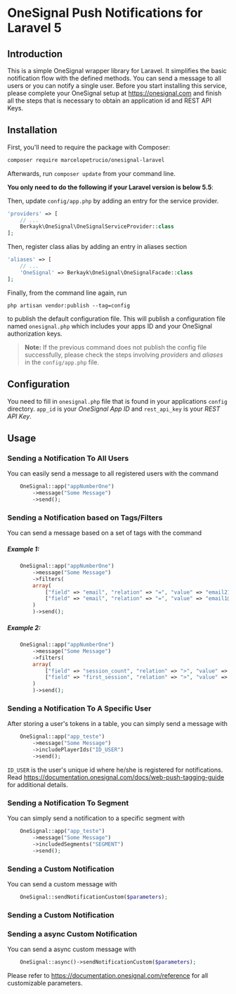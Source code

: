 #  OneSignal Push Notifications for Laravel 5

## Introduction

This is a simple OneSignal wrapper library for Laravel. It simplifies the basic
notification flow with the defined methods. You can send a message to all users
or you can notify a single user. Before you start installing this service, 
please complete your OneSignal setup at https://onesignal.com and finish all 
the steps that is necessary to obtain an application id and REST API Keys.


## Installation

First, you'll need to require the package with Composer:

```sh
composer require marcelopetrucio/onesignal-laravel
```

Afterwards, run `composer update` from your command line.

**You only need to do the following if your Laravel version is below 5.5**:

Then, update `config/app.php` by adding an entry for the service provider.

```php
'providers' => [
	// ...
	Berkayk\OneSignal\OneSignalServiceProvider::class
];
```

Then, register class alias by adding an entry in aliases section

```php
'aliases' => [
	// ...
	'OneSignal' => Berkayk\OneSignal\OneSignalFacade::class
];
```


Finally, from the command line again, run 

```
php artisan vendor:publish --tag=config
``` 

to publish the default configuration file. 
This will publish a configuration file named `onesignal.php` which includes 
your apps ID and your OneSignal authorization keys.


> **Note:** If the previous command does not publish the config file successfully, 
> please check the steps involving *providers* and *aliases* in the `config/app.php` file.


## Configuration

You need to fill in `onesignal.php` file that is found in your applications `config` directory.
`app_id` is your *OneSignal App ID* and `rest_api_key` is your *REST API Key*.

## Usage

### Sending a Notification To All Users

You can easily send a message to all registered users with the command

```php
    OneSignal::app("appNumberOne")
        ->message("Some Message")                    
        ->send();
```

### Sending a Notification based on Tags/Filters

You can send a message based on a set of tags with the command

  ##### Example 1:

```php
    OneSignal::app("appNumberOne")
        ->message("Some Message") 
        ->filters(
	    array(
	        ["field" => "email", "relation" => "=", "value" => "email21@example.com"],
	        ["field" => "email", "relation" => "=", "value" => "email1@example.com"],
	    )
        )->send();
```
    
  ##### Example 2:

```php
    OneSignal::app("appNumberOne")
        ->message("Some Message") 
        ->filters(
	    array(
	        ["field" => "session_count", "relation" => ">", "value" => '2'],
	        ["field" => "first_session", "relation" => ">", "value" => '2000'],
	    )
        )->send();
```

### Sending a Notification To A Specific User

After storing a user's tokens in a table, you can simply send a message with

```php
    OneSignal::app("app_teste")
        ->message("Some Message") 
        ->includePlayerIds("ID_USER")
        ->send();
```
    
`ID_USER` is the user's unique id where he/she is registered for notifications. 
Read https://documentation.onesignal.com/docs/web-push-tagging-guide for additional details.

### Sending a Notification To Segment

You can simply send a notification to a specific segment with

```php
    OneSignal::app("app_teste")
    	->message("Some Message") 
    	->includedSegments("SEGMENT")
    	->send();
```

### Sending a Custom Notification

You can send a custom message with 

```php
    OneSignal::sendNotificationCustom($parameters);
```
    
### Sending a Custom Notification

### Sending a async Custom Notification
You can send a async custom message with 

```php
    OneSignal::async()->sendNotificationCustom($parameters);
```    
    
Please refer to https://documentation.onesignal.com/reference for all customizable parameters.

